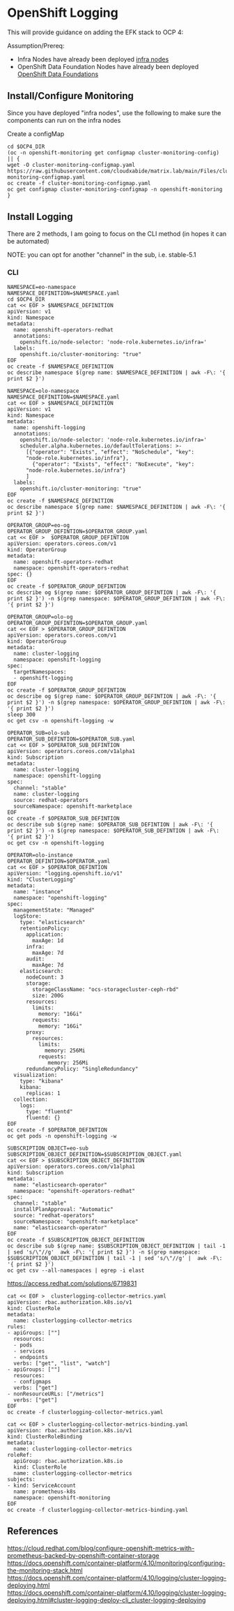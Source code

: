 # OpenShift Logging

This will provide guidance on adding the EFK stack to OCP 4:

Assumption/Prereq:

* Infra Nodes have already been deployed [infra nodes](41-build_infra_nodes.md)
* OpenShift Data Foundation Nodes have already been deployed [OpenShift Data Foundations](40-OpenShift_Data_Foundations.md)

## Install/Configure Monitoring

Since you have deployed "infra nodes", use the following to make sure the components can run on the infra nodes

Create a configMap
```
cd $OCP4_DIR
(oc -n openshift-monitoring get configmap cluster-monitoring-config) || {
wget -O cluster-monitoring-configmap.yaml https://raw.githubusercontent.com/cloudxabide/matrix.lab/main/Files/cluster-monitoring-configmap.yaml
oc create -f cluster-monitoring-configmap.yaml
oc get configmap cluster-monitoring-configmap -n openshift-monitoring
}
```

## Install Logging
There are 2 methods, I am going to focus on the CLI method (in hopes it can be automated)

NOTE:  you can opt for another "channel" in the sub, i.e. stable-5.1
### CLI  
```
NAMESPACE=eo-namespace
NAMESPACE_DEFINITION=$NAMESPACE.yaml
cd $OCP4_DIR
cat << EOF > $NAMESPACE_DEFINITION
apiVersion: v1
kind: Namespace
metadata:
  name: openshift-operators-redhat 
  annotations:
    openshift.io/node-selector: 'node-role.kubernetes.io/infra='
  labels:
    openshift.io/cluster-monitoring: "true"
EOF
oc create -f $NAMESPACE_DEFINITION
oc describe namespace $(grep name: $NAMESPACE_DEFINITION | awk -F\: '{ print $2 }') 

NAMESPACE=olo-namespace
NAMESPACE_DEFINITION=$NAMESPACE.yaml
cat << EOF > $NAMESPACE_DEFINITION
apiVersion: v1
kind: Namespace
metadata:
  name: openshift-logging
  annotations:
    openshift.io/node-selector: 'node-role.kubernetes.io/infra='
    scheduler.alpha.kubernetes.io/defaultTolerations: >-
      [{"operator": "Exists", "effect": "NoSchedule", "key":
      "node-role.kubernetes.io/infra"},
        {"operator": "Exists", "effect": "NoExecute", "key":
      "node-role.kubernetes.io/infra"}
      ]
  labels:
    openshift.io/cluster-monitoring: "true"
EOF
oc create -f $NAMESPACE_DEFINITION
oc describe namespace $(grep name: $NAMESPACE_DEFINITION | awk -F\: '{ print $2 }') 
```

```
OPERATOR_GROUP=eo-og
OPERATOR_GROUP_DEFINTION=$OPERATOR_GROUP.yaml
cat << EOF >  $OPERATOR_GROUP_DEFINTION
apiVersion: operators.coreos.com/v1
kind: OperatorGroup
metadata:
  name: openshift-operators-redhat
  namespace: openshift-operators-redhat 
spec: {}
EOF
oc create -f $OPERATOR_GROUP_DEFINTION
oc describe og $(grep name: $OPERATOR_GROUP_DEFINTION | awk -F\: '{ print $2 }') -n $(grep namespace: $OPERATOR_GROUP_DEFINTION | awk -F\: '{ print $2 }')

OPERATOR_GROUP=olo-og
OPERATOR_GROUP_DEFINTION=$OPERATOR_GROUP.yaml
cat << EOF > $OPERATOR_GROUP_DEFINTION
apiVersion: operators.coreos.com/v1
kind: OperatorGroup
metadata:
  name: cluster-logging
  namespace: openshift-logging 
spec:
  targetNamespaces:
  - openshift-logging 
EOF
oc create -f $OPERATOR_GROUP_DEFINTION
oc describe og $(grep name: $OPERATOR_GROUP_DEFINTION | awk -F\: '{ print $2 }') -n $(grep namespace: $OPERATOR_GROUP_DEFINTION | awk -F\: '{ print $2 }')
sleep 300
oc get csv -n openshift-logging -w

OPERATOR_SUB=olo-sub
OPERATOR_SUB_DEFINTION=$OPERATOR_SUB.yaml
cat << EOF > $OPERATOR_SUB_DEFINTION
apiVersion: operators.coreos.com/v1alpha1
kind: Subscription
metadata:
  name: cluster-logging
  namespace: openshift-logging 
spec:
  channel: "stable" 
  name: cluster-logging
  source: redhat-operators 
  sourceNamespace: openshift-marketplace
EOF
oc create -f $OPERATOR_SUB_DEFINTION
oc describe sub $(grep name: $OPERATOR_SUB_DEFINTION | awk -F\: '{ print $2 }') -n $(grep namespace: $OPERATOR_SUB_DEFINTION | awk -F\: '{ print $2 }')
oc get csv -n openshift-logging

OPERATOR=olo-instance
OPERATOR_DEFINTION=$OPERATOR.yaml
cat << EOF > $OPERATOR_DEFINTION
apiVersion: "logging.openshift.io/v1"
kind: "ClusterLogging"
metadata:
  name: "instance" 
  namespace: "openshift-logging"
spec:
  managementState: "Managed"  
  logStore:
    type: "elasticsearch"  
    retentionPolicy: 
      application:
        maxAge: 1d
      infra:
        maxAge: 7d
      audit:
        maxAge: 7d
    elasticsearch:
      nodeCount: 3 
      storage:
        storageClassName: "ocs-storagecluster-ceph-rbd"
        size: 200G
      resources: 
        limits:
          memory: "16Gi"
        requests:
          memory: "16Gi"
      proxy: 
        resources:
          limits:
            memory: 256Mi
          requests:
             memory: 256Mi
      redundancyPolicy: "SingleRedundancy"
  visualization:
    type: "kibana"  
    kibana:
      replicas: 1
  collection:
    logs:
      type: "fluentd"  
      fluentd: {}
EOF
oc create -f $OPERATOR_DEFINTION
oc get pods -n openshift-logging -w

SUBSCRIPTION_OBJECT=eo-sub
SUBSCRIPTION_OBJECT_DEFINITION=$SUBSCRIPTION_OBJECT.yaml
cat << EOF > $SUBSCRIPTION_OBJECT_DEFINITION
apiVersion: operators.coreos.com/v1alpha1
kind: Subscription
metadata:
  name: "elasticsearch-operator"
  namespace: "openshift-operators-redhat"
spec:
  channel: "stable"
  installPlanApproval: "Automatic"
  source: "redhat-operators"
  sourceNamespace: "openshift-marketplace"
  name: "elasticsearch-operator"
EOF
oc create -f $SUBSCRIPTION_OBJECT_DEFINITION
oc describe sub $(grep name: $SUBSCRIPTION_OBJECT_DEFINITION | tail -1 | sed 's/\"//g'  awk -F\: '{ print $2 }') -n $(grep namespace: $SUBSCRIPTION_OBJECT_DEFINITION | tail -1 | sed 's/\"//g' |  awk -F\: '{ print $2 }')
oc get csv --all-namespaces | egrep -i elast

```


https://access.redhat.com/solutions/6719831
```
cat << EOF >  clusterlogging-collector-metrics.yaml
apiVersion: rbac.authorization.k8s.io/v1
kind: ClusterRole
metadata:
  name: clusterlogging-collector-metrics
rules:
- apiGroups: [""]
  resources:
  - pods
  - services
  - endpoints
  verbs: ["get", "list", "watch"]
- apiGroups: [""]
  resources:
  - configmaps
  verbs: ["get"]
- nonResourceURLs: ["/metrics"]
  verbs: ["get"]
EOF 
oc create -f clusterlogging-collector-metrics.yaml

cat << EOF > clusterlogging-collector-metrics-binding.yaml
apiVersion: rbac.authorization.k8s.io/v1
kind: ClusterRoleBinding
metadata:
  name: clusterlogging-collector-metrics
roleRef:
  apiGroup: rbac.authorization.k8s.io
  kind: ClusterRole
  name: clusterlogging-collector-metrics
subjects:
- kind: ServiceAccount
  name: prometheus-k8s
  namespace: openshift-monitoring 
EOF
oc create -f clusterlogging-collector-metrics-binding.yaml

```

## References
https://cloud.redhat.com/blog/configure-openshift-metrics-with-prometheus-backed-by-openshift-container-storage  
https://docs.openshift.com/container-platform/4.10/monitoring/configuring-the-monitoring-stack.html   
https://docs.openshift.com/container-platform/4.10/logging/cluster-logging-deploying.html  
https://docs.openshift.com/container-platform/4.10/logging/cluster-logging-deploying.html#cluster-logging-deploy-cli_cluster-logging-deploying
